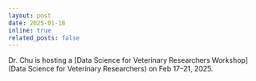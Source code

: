 ```yaml
---
layout: post
date: 2025-01-18
inline: true
related_posts: false
---
```


Dr. Chu is hosting a [Data Science for Veterinary Researchers Workshop](Data Science for Veterinary Researchers) on Feb 17–21, 2025. 
